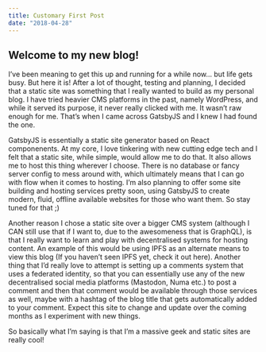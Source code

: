 ```yaml
---
title: Customary First Post
date: "2018-04-28"
---
```

## Welcome to my new blog!

I’ve been meaning to get this up and running for a while now… but life gets busy. But here it is! After a lot of thought, testing and planning, I decided that a static site was something that I really wanted to build as my personal blog. I have tried heavier CMS platforms in the past, namely WordPress, and while it served its purpose, it never really clicked with me. It wasn’t raw enough for me. That’s when I came across GatsbyJS and I knew I had found the one.

GatsbyJS is essentially a static site generator based on React componenents. At my core, I love tinkering with new cutting edge tech and I felt that a static site, while simple, would allow me to do that. It also allows me to host this thing wherever I choose. There is no database or fancy server config to mess around with, which ultimately means that I can go with flow when it comes to hosting. I’m also planning to offer some site building and hosting services pretty soon, using GatsbyJS to create modern, fluid, offline available websites for those who want them. So stay tuned for that ;)

Another reason I chose a static site over a bigger CMS system (although I CAN still use that if I want to, due to the awesomeness that is GraphQL), is that I really want to learn and play with decentralised systems for hosting content. An example of this would be using IPFS as an alternate means to view this blog (If you haven’t seen IPFS yet, check it out here). Another thing that I’d really love to attempt is setting up a comments system that uses a federated identity, so that you can essentially use any of the new decentralised social media platforms (Mastodon, Numa etc.) to post a comment and then that comment would be available through those services as well, maybe with a hashtag of the blog title that gets automatically added to your comment. Expect this site to change and update over the coming months as I experiment with new things.

So basically what I’m saying is that I’m a massive geek and static sites are really cool!